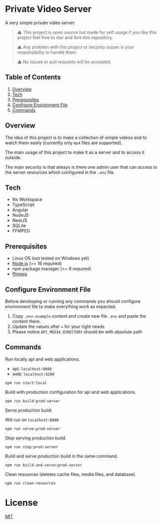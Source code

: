 # Private Video Server

A very simple private video server.

> ⚠️ This project is open source but made for self usage if you like this project feel free to star and fork this repository.
>
> ⚠️ Any problem with this project or security issues is your responsibility to handle them.
>
> ⚠️ No issues or pull requests will be accepted.

## Table of Contents

1. [Overview](#overview)
2. [Tech](#tech)
3. [Prerequisites](#prerequisites)
4. [Configure Environment File](#configure-environment-file)
5. [Commands](#commands)

## Overview

The idea of this project is to make a collection of simple videos and to watch them easily (currently only `mp4` files are supported).

The main usage of this project to make it as a server and to access it outside.

The main security is that always is there one admin user that can access to the server resources which configured in the `.env` file.

## Tech

- Nx Workspace
- TypeScript
- Angular
- NodeJS
- NestJS
- SQLite
- FFMPEG

## Prerequisites

- Linux OS (not tested on Windows yet)
- [Node.js](https://nodejs.org) (>= 16 required)
- npm package manager (>= 8 required)
- [ffmpeg](https://ffmpeg.org)

## Configure Environment File

Before developing or running any commands you should configure environment file to make everything work as expected.

1. Copy `.env.example` content and create new file `.env` and paste the content there.
2. Update the values after `=` for your right needs
3. Please notice `API_MEDIA_DIRECTORY` should be with absolute path

## Commands

Run locally api and web applications.

- api: `localhost:8080`
- web: `localhost:4200`

```shell
npm run start:local
```

Build with production configuration for api and web applications.

```shell
npm run build:prod-server
```

Serve production build.

Will run on `localhost:8080`

```shell
npm run serve:prod-server
```

Stop serving production build.

```shell
npm run stop:prod-server
```

Build and serve production build in the same command.

```shell
npm run build-and-serve:prod-server
```

Clean resources (deletes cache files, media files, and database).

```shell
npm run clean-resources
```

# License

[MIT](LICENSE)
